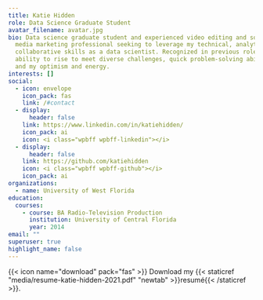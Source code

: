 ```yaml
---
title: Katie Hidden
role: Data Science Graduate Student
avatar_filename: avatar.jpg
bio: Data science graduate student and experienced video editing and social
  media marketing professional seeking to leverage my technical, analytical, and
  collaborative skills as a data scientist. Recognized in previous roles for my
  ability to rise to meet diverse challenges, quick problem-solving abilities,
  and my optimism and energy.
interests: []
social:
  - icon: envelope
    icon_pack: fas
    link: /#contact
  - display:
      header: false
    link: https://www.linkedin.com/in/katiehidden/
    icon_pack: ai
    icon: <i class="wpbff wpbff-linkedin"></i>
  - display:
      header: false
    link: https://github.com/katiehidden
    icon: <i class="wpbff wpbff-github"></i>
    icon_pack: ai
organizations:
  - name: University of West Florida
education:
  courses:
    - course: BA Radio-Television Production
      institution: University of Central Florida
      year: 2014
email: ""
superuser: true
highlight_name: false
---
```

{{< icon name="download" pack="fas" >}} Download my {{< staticref "media/resume-katie-hidden-2021.pdf" "newtab" >}}resumé{{< /staticref >}}.